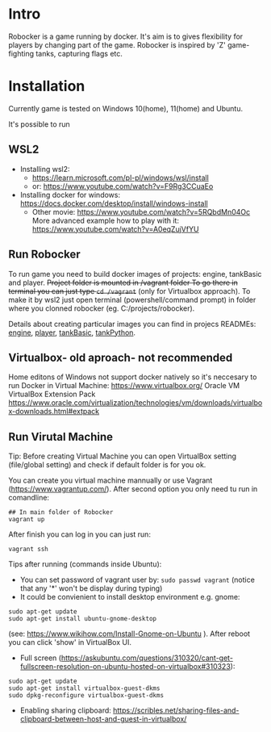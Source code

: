 # Intro #

Robocker is a game running by docker.  It's aim is to gives flexibility for players by changing part of the game.
Robocker is inspired by 'Z' game- fighting tanks, capturing flags etc.

# Installation #

Currently game is tested on Windows 10(home), 11(home) and Ubuntu.

It's possible to run

## WSL2 ##

  * Installing wsl2:
    * https://learn.microsoft.com/pl-pl/windows/wsl/install
    * or: https://www.youtube.com/watch?v=F9Rg3CCuaEo
  * Installing docker for windows: https://docs.docker.com/desktop/install/windows-install
    * Other movie: https://www.youtube.com/watch?v=5RQbdMn04Oc
More advanced example how to play with it:
https://www.youtube.com/watch?v=A0eqZujVfYU



## Run Robocker ##

To run game you need to build docker images of projects: engine, tankBasic and player. ~~Project folder is mounted in /vagrant folder To go there in terminal you can just type `cd /vagrant`~~ (only for Virtualbox approach). To make it by wsl2 just open terminal (powershell/command prompt) in folder where you clonned robocker (eg. C:/projects/robocker).

Details about creating particular images you can find in projecs READMEs: [engine](./engine/README.md), [player](./player/README.md), [tankBasic](./tankBasic/README.md), [tankPython](./tankPython/README.md).


## Virtualbox- old aproach- not recommended ##
Home editons of Windows not support docker natively so it's neccesary to run Docker in Virtual Machine: https://www.virtualbox.org/
Oracle VM VirtualBox Extension Pack
https://www.oracle.com/virtualization/technologies/vm/downloads/virtualbox-downloads.html#extpack

## Run Virutal Machine ##

Tip: Before creating Virtual Machine you can open VirtualBox setting (file/global setting) and check if default folder is for you ok.

You can create you virtual machine mannually or use Vagrant (https://www.vagrantup.com/). After second option you only need tu run in comandline:

```
## In main folder of Robocker
vagrant up
```
After finish you can log in you can just run:
```
vagrant ssh
```

Tips after running (commands inside Ubuntu):

* You can set password of vagrant user by: `sudo passwd vagrant` (notice that any '*' won't be display during typing)
* It could be convienient to install desktop environment e.g. gnome:
 ```
 sudo apt-get update
 sudo apt-get install ubuntu-gnome-desktop
 ```
  (see: https://www.wikihow.com/Install-Gnome-on-Ubuntu ). After reboot you can click 'show' in VirtualBox UI.
* Full screen (https://askubuntu.com/questions/310320/cant-get-fullscreen-resolution-on-ubuntu-hosted-on-virtualbox#310323):
```
sudo apt-get update
sudo apt-get install virtualbox-guest-dkms
sudo dpkg-reconfigure virtualbox-guest-dkms
```
* Enabling sharing clipboard: https://scribles.net/sharing-files-and-clipboard-between-host-and-guest-in-virtualbox/